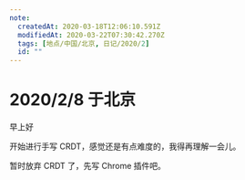 ```yaml
---
note:
  createdAt: 2020-03-18T12:06:10.591Z
  modifiedAt: 2020-03-22T07:30:42.270Z
  tags: [地点/中国/北京, 日记/2020/2]
  id: ""
---
```


# 2020/2/8 于北京

<!-- @timer "date":"Sat Feb 08 2020 09:35:13 GMT+0800 (CST) -->

早上好

<!-- @timer "date":"Sat Feb 08 2020 12:35:31 GMT+0800 (CST)","duration":"about 3 hours -->

开始进行手写 CRDT，感觉还是有点难度的，我得再理解一会儿。

<!-- @timer "date":"Sat Feb 08 2020 22:22:52 GMT+0800 (CST)","duration":"about 10 hours -->

暂时放弃 CRDT 了，先写 Chrome 插件吧。
